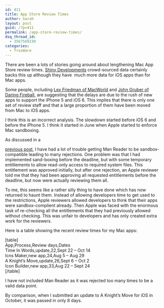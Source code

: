 ```yaml
---
id: 411
title: App Store Review Times
author: Sarah
layout: post
guid: /?p=411
permalink: /app-store-review-times/
dsq_thread_id:
  - 3567569230
categories:
  - TrozWare
---
```

There are been a lots of stories going around about lengthening Mac App Store review times. <a href="http://reviewtimes.shinydevelopment.com" target="_blank">Shiny Developments</a> crowd-sourced data certainly backs this up although they have  much more data for iOS apps than for Mac apps.

Some people, including <a href="http://www.macworld.com/article/2011430/developers-stymied-by-mac-app-store-approval-delays.html" target="_blank">Lex Friedman of MacWorld</a> and <a href="http://daringfireball.net/linked/2012/10/09/app-store-delays" target="_blank">John Gruber of Daring Fireball</a>, are suggesting that the delays are due to the rush of new apps to support the iPhone 5 and iOS 6. This implies that there is only one set of review staff and that a large proportion of them have been moved from Mac to iOS apps.

I think this is an incorrect analysis. The slowdown started before iOS 6 and before the iPhone 5. I think it started in June when Apple started to enforce Mac sandboxing.

As discussed in a 

[previous post][1], I have had a lot of trouble getting Man Reader to be sandbox-compatible leading to many rejections. One problem was that I had implemented sand-boxing before the deadline, but with some temporary entitlements to allow read-only access to required system files. This entitlement was approved initially, but after one rejection, an Apple reviewer told me that they had been approving all requested entitlements before the deadline, but now were actually reviewing them all.

To me, this seems like a rather silly thing to have done which has now returned to haunt them. Instead of allowing developers time to get used to the restrictions, Apple reviewers allowed developers to think that their apps were sandbox-complient already. Then Apple was faced with the enormous task of re-checking all the entitlements that they had previously allowed without checking. This was unfair to developers and has only created extra work for the reviewers.

Here is a table showing the recent review times for my Mac apps:

[table]  
App,Process,Review days,Dates  
Time In Words,update,22,Sept 22 &#8211; Oct 14  
Icns Maker,new app,24,Aug 5 &#8211; Aug 29  
A Knight&#8217;s Move,update,26,Sept 6 &#8211; Oct 2  
Icon Builder,new app,33,Aug 22 &#8211; Sept 24  
[/table]

I have not included Man Reader as it was rejected too many times to be a valid data point.

By comparison, when I submitted an update to A Knight&#8217;s Move for iOS in October, it was passed in only 8 days.

 [1]: /sandboxing-and-the-mac-app-store/